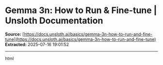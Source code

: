 # Gemma 3n: How to Run & Fine-tune | Unsloth Documentation

**Source:** [https://docs.unsloth.ai/basics/gemma-3n-how-to-run-and-fine-tune](https://docs.unsloth.ai/basics/gemma-3n-how-to-run-and-fine-tune)
**Extracted:** 2025-07-16 19:01:52

---

html

